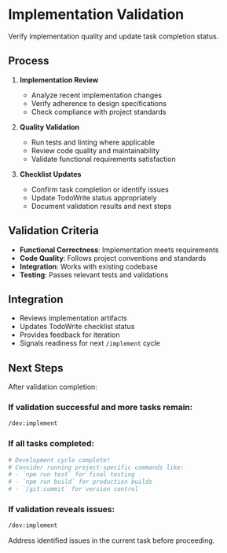 # Implementation Validation

Verify implementation quality and update task completion status.

## Process

1. **Implementation Review**
   - Analyze recent implementation changes
   - Verify adherence to design specifications
   - Check compliance with project standards

2. **Quality Validation**
   - Run tests and linting where applicable
   - Review code quality and maintainability
   - Validate functional requirements satisfaction

3. **Checklist Updates**
   - Confirm task completion or identify issues
   - Update TodoWrite status appropriately
   - Document validation results and next steps

## Validation Criteria

- **Functional Correctness**: Implementation meets requirements
- **Code Quality**: Follows project conventions and standards
- **Integration**: Works with existing codebase
- **Testing**: Passes relevant tests and validations

## Integration

- Reviews implementation artifacts
- Updates TodoWrite checklist status
- Provides feedback for iteration
- Signals readiness for next `/implement` cycle

## Next Steps

After validation completion:

### If validation successful and more tasks remain:
```bash
/dev:implement
```

### If all tasks completed:
```bash
# Development cycle complete!
# Consider running project-specific commands like:
# - `npm run test` for final testing
# - `npm run build` for production builds
# - `/git:commit` for version control
```

### If validation reveals issues:
```bash
/dev:implement
```
Address identified issues in the current task before proceeding.
